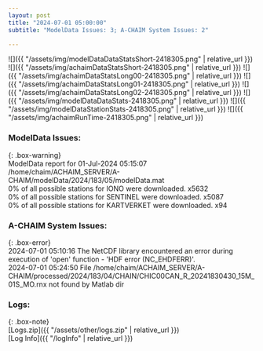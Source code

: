 ```yaml
---
layout: post
title: "2024-07-01 05:00:00"
subtitle: "ModelData Issues: 3; A-CHAIM System Issues: 2"

---
```


![]({{ "/assets/img/modelDataDataStatsShort-2418305.png" | relative_url }})
![]({{ "/assets/img/achaimDataStatsShort-2418305.png" | relative_url }})
![]({{ "/assets/img/achaimDataStatsLong00-2418305.png" | relative_url }})
![]({{ "/assets/img/achaimDataStatsLong01-2418305.png" | relative_url }})
![]({{ "/assets/img/achaimDataStatsLong02-2418305.png" | relative_url }})
![]({{ "/assets/img/modelDataDataStats-2418305.png" | relative_url }})
![]({{ "/assets/img/modelDataStationStats-2418305.png" | relative_url }})
![]({{ "/assets/img/achaimRunTime-2418305.png" | relative_url }})


### ModelData Issues:  
  
{: .box-warning}  
 ModelData report for 01-Jul-2024 05:15:07   
 /home/chaim/ACHAIM_SERVER/A-CHAIM/modelData/2024/183/05/modelData.mat   
 0% of all possible stations for IONO were downloaded. x5632   
 0% of all possible stations for SENTINEL were downloaded. x5087   
 0% of all possible stations for KARTVERKET were downloaded. x94   
  
### A-CHAIM System Issues:  
  
{: .box-error}  
2024-07-01 05:10:16 The NetCDF library encountered an error during execution of 'open' function - 'HDF error (NC_EHDFERR)'.  
2024-07-01 05:24:50 File /home/chaim/ACHAIM_SERVER/A-CHAIM/processed/2024/183/04/CHAIN/CHIC00CAN_R_20241830430_15M_01S_MO.rnx not found by Matlab dir  

### Logs:  
  
{: .box-note}  
[Logs.zip]({{ "/assets/other/logs.zip" | relative_url }})  
[Log Info]({{ "/logInfo" | relative_url }})  
